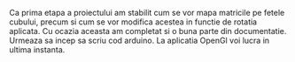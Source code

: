 Ca prima etapa a proiectului am stabilit cum se vor mapa matricile pe fetele cubului, precum si cum se vor modifica acestea in functie de rotatia aplicata.
Cu ocazia aceasta am completat si o buna parte din documentatie. Urmeaza sa incep sa scriu cod arduino. La aplicatia OpenGl voi lucra in ultima instanta.
